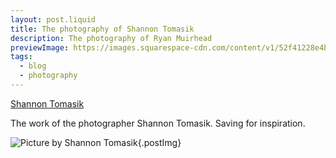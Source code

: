```yaml
---
layout: post.liquid
title: The photography of Shannon Tomasik
description: The photography of Ryan Muirhead
previewImage: https://images.squarespace-cdn.com/content/v1/52f41228e4b0c5c8957d1ee7/1704938333060-0PD2HUNB2ZG90LDZB9T1/3822005832-R1-005.jpg?format=750w
tags:
  - blog
  - photography
---
```


[Shannon Tomasik](https://www.shannontomasik.com)

The work of the photographer Shannon Tomasik. Saving for inspiration.

![Picture by Shannon Tomasik](https://images.squarespace-cdn.com/content/v1/52f41228e4b0c5c8957d1ee7/1704938333060-0PD2HUNB2ZG90LDZB9T1/3822005832-R1-005.jpg?format=750w){.postImg}
